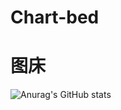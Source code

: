 # Chart-bed
# 图床
![Anurag's GitHub stats](https://github-readme-stats.vercel.app/api?username=Q-jun&show_icons=true&theme=dracula&bg_color=DEG,COLOR1,COLOR2,COLOR3...COLOR10)
